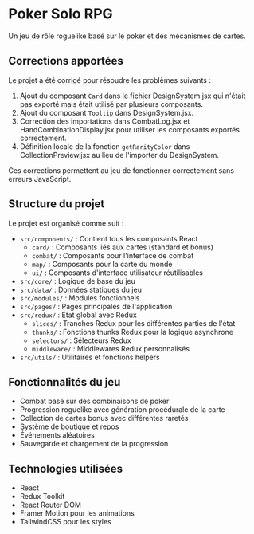 # Poker Solo RPG

Un jeu de rôle roguelike basé sur le poker et des mécanismes de cartes.

## Corrections apportées

Le projet a été corrigé pour résoudre les problèmes suivants :

1. Ajout du composant `Card` dans le fichier DesignSystem.jsx qui n'était pas exporté mais était utilisé par plusieurs composants.
2. Ajout du composant `Tooltip` dans DesignSystem.jsx.
3. Correction des importations dans CombatLog.jsx et HandCombinationDisplay.jsx pour utiliser les composants exportés correctement.
4. Définition locale de la fonction `getRarityColor` dans CollectionPreview.jsx au lieu de l'importer du DesignSystem.

Ces corrections permettent au jeu de fonctionner correctement sans erreurs JavaScript.

## Structure du projet

Le projet est organisé comme suit :

- `src/components/` : Contient tous les composants React
  - `card/` : Composants liés aux cartes (standard et bonus)
  - `combat/` : Composants pour l'interface de combat
  - `map/` : Composants pour la carte du monde
  - `ui/` : Composants d'interface utilisateur réutilisables
- `src/core/` : Logique de base du jeu
- `src/data/` : Données statiques du jeu
- `src/modules/` : Modules fonctionnels
- `src/pages/` : Pages principales de l'application
- `src/redux/` : État global avec Redux
  - `slices/` : Tranches Redux pour les différentes parties de l'état
  - `thunks/` : Fonctions thunks Redux pour la logique asynchrone
  - `selectors/` : Sélecteurs Redux
  - `middleware/` : Middlewares Redux personnalisés
- `src/utils/` : Utilitaires et fonctions helpers

## Fonctionnalités du jeu

- Combat basé sur des combinaisons de poker
- Progression roguelike avec génération procédurale de la carte
- Collection de cartes bonus avec différentes raretés
- Système de boutique et repos
- Événements aléatoires
- Sauvegarde et chargement de la progression

## Technologies utilisées

- React
- Redux Toolkit
- React Router DOM
- Framer Motion pour les animations
- TailwindCSS pour les styles
